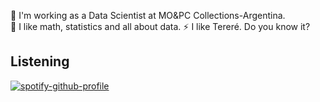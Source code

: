 

<!--
**eeeds/eeeds** is a ✨ _special_ ✨ repository because its `README.md` (this file) appears on your GitHub profile.

Here are some ideas to get you started:

- 🔭 I’m currently working on ...
- 🌱 I’m currently learning ...
- 👯 I’m looking to collaborate on ...
- 🤔 I’m looking for help with ...
- 💬 Ask me about ...
- 📫 How to reach me: ...
- 😄 Pronouns: ...
- ⚡ Fun fact: ...
-->
🔭 I'm working as a Data Scientist at MO&PC Collections-Argentina. <br />
🌱 I like math, statistics and all about data.
⚡ I like Tereré. Do you know it? <br />

## Listening 

[![spotify-github-profile](https://spotify-github-profile.vercel.app/api/view?uid=cwyarnsfilfdt2ay7py7e7hxw&cover_image=true&theme=default)](https://github.com/kittinan/spotify-github-profile)
